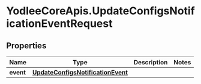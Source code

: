 # YodleeCoreApis.UpdateConfigsNotificationEventRequest

## Properties
Name | Type | Description | Notes
------------ | ------------- | ------------- | -------------
**event** | [**UpdateConfigsNotificationEvent**](UpdateConfigsNotificationEvent.md) |  | 

